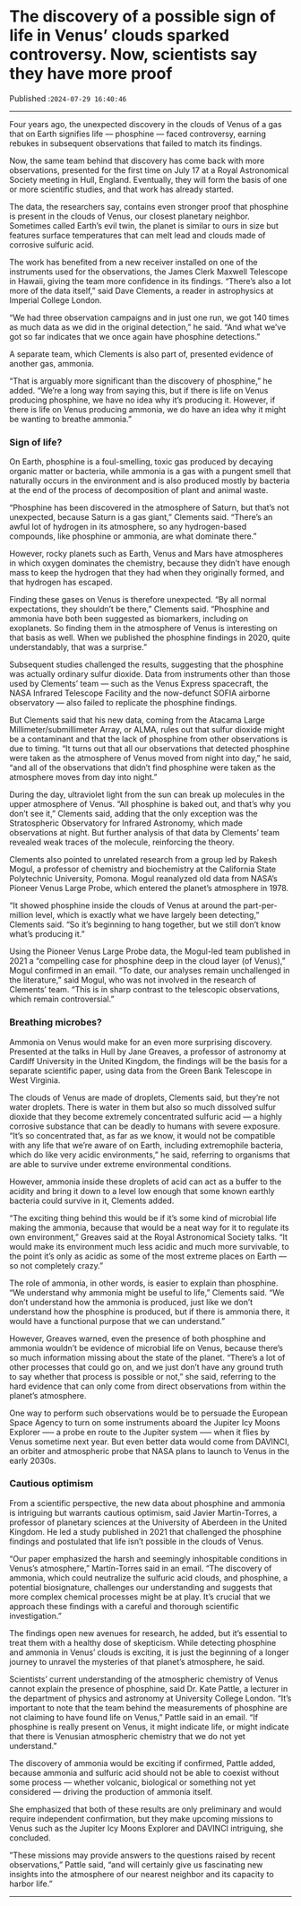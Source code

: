 # The discovery of a possible sign of life in Venus’ clouds sparked controversy. Now, scientists say they have more proof

Published :`2024-07-29 16:40:46`

---

Four years ago, the unexpected discovery in the clouds of Venus of a gas that on Earth signifies life — phosphine — faced controversy, earning rebukes in subsequent observations that failed to match its findings.

Now, the same team behind that discovery has come back with more observations, presented for the first time on July 17 at a Royal Astronomical Society meeting in Hull, England. Eventually, they will form the basis of one or more scientific studies, and that work has already started.

The data, the researchers say, contains even stronger proof that phosphine is present in the clouds of Venus, our closest planetary neighbor. Sometimes called Earth’s evil twin, the planet is similar to ours in size but features surface temperatures that can melt lead and clouds made of corrosive sulfuric acid.

The work has benefited from a new receiver installed on one of the instruments used for the observations, the James Clerk Maxwell Telescope in Hawaii, giving the team more confidence in its findings. “There’s also a lot more of the data itself,” said Dave Clements, a reader in astrophysics at Imperial College London.

“We had three observation campaigns and in just one run, we got 140 times as much data as we did in the original detection,” he said. “And what we’ve got so far indicates that we once again have phosphine detections.”

A separate team, which Clements is also part of, presented evidence of another gas, ammonia.

“That is arguably more significant than the discovery of phosphine,” he added. “We’re a long way from saying this, but if there is life on Venus producing phosphine, we have no idea why it’s producing it. However, if there is life on Venus producing ammonia, we do have an idea why it might be wanting to breathe ammonia.”

### Sign of life?

On Earth, phosphine is a foul-smelling, toxic gas produced by decaying organic matter or bacteria, while ammonia is a gas with a pungent smell that naturally occurs in the environment and is also produced mostly by bacteria at the end of the process of decomposition of plant and animal waste.

“Phosphine has been discovered in the atmosphere of Saturn, but that’s not unexpected, because Saturn is a gas giant,” Clements said. “There’s an awful lot of hydrogen in its atmosphere, so any hydrogen-based compounds, like phosphine or ammonia, are what dominate there.”

However, rocky planets such as Earth, Venus and Mars have atmospheres in which oxygen dominates the chemistry, because they didn’t have enough mass to keep the hydrogen that they had when they originally formed, and that hydrogen has escaped.

Finding these gases on Venus is therefore unexpected. “By all normal expectations, they shouldn’t be there,” Clements said. “Phosphine and ammonia have both been suggested as biomarkers, including on exoplanets. So finding them in the atmosphere of Venus is interesting on that basis as well. When we published the phosphine findings in 2020, quite understandably, that was a surprise.”

Subsequent studies challenged the results, suggesting that the phosphine was actually ordinary sulfur dioxide. Data from instruments other than those used by Clements’ team — such as the Venus Express spacecraft, the NASA Infrared Telescope Facility and the now-defunct SOFIA airborne observatory — also failed to replicate the phosphine findings.

But Clements said that his new data, coming from the Atacama Large Millimeter/submillimeter Array, or ALMA, rules out that sulfur dioxide might be a contaminant and that the lack of phosphine from other observations is due to timing. “It turns out that all our observations that detected phosphine were taken as the atmosphere of Venus moved from night into day,” he said, “and all of the observations that didn’t find phosphine were taken as the atmosphere moves from day into night.”

During the day, ultraviolet light from the sun can break up molecules in the upper atmosphere of Venus. “All phosphine is baked out, and that’s why you don’t see it,” Clements said, adding that the only exception was the Stratospheric Observatory for Infrared Astronomy, which made observations at night. But further analysis of that data by Clements’ team revealed weak traces of the molecule, reinforcing the theory.

Clements also pointed to unrelated research from a group led by Rakesh Mogul, a professor of chemistry and biochemistry at the California State Polytechnic University, Pomona. Mogul reanalyzed old data from NASA’s Pioneer Venus Large Probe, which entered the planet’s atmosphere in 1978.

“It showed phosphine inside the clouds of Venus at around the part-per-million level, which is exactly what we have largely been detecting,” Clements said. “So it’s beginning to hang together, but we still don’t know what’s producing it.”

Using the Pioneer Venus Large Probe data, the Mogul-led team published in 2021 a “compelling case for phosphine deep in the cloud layer (of Venus),” Mogul confirmed in an email. “To date, our analyses remain unchallenged in the literature,” said Mogul, who was not involved in the research of Clements’ team. “This is in sharp contrast to the telescopic observations, which remain controversial.”

### Breathing microbes?

Ammonia on Venus would make for an even more surprising discovery. Presented at the talks in Hull by Jane Greaves, a professor of astronomy at Cardiff University in the United Kingdom, the findings will be the basis for a separate scientific paper, using data from the Green Bank Telescope in West Virginia.

The clouds of Venus are made of droplets, Clements said, but they’re not water droplets. There is water in them but also so much dissolved sulfur dioxide that they become extremely concentrated sulfuric acid — a highly corrosive substance that can be deadly to humans with severe exposure. “It’s so concentrated that, as far as we know, it would not be compatible with any life that we’re aware of on Earth, including extremophile bacteria, which do like very acidic environments,” he said, referring to organisms that are able to survive under extreme environmental conditions.

However, ammonia inside these droplets of acid can act as a buffer to the acidity and bring it down to a level low enough that some known earthly bacteria could survive in it, Clements added.

“The exciting thing behind this would be if it’s some kind of microbial life making the ammonia, because that would be a neat way for it to regulate its own environment,” Greaves said at the Royal Astronomical Society talks. “It would make its environment much less acidic and much more survivable, to the point it’s only as acidic as some of the most extreme places on Earth — so not completely crazy.”

The role of ammonia, in other words, is easier to explain than phosphine. “We understand why ammonia might be useful to life,” Clements said. “We don’t understand how the ammonia is produced, just like we don’t understand how the phosphine is produced, but if there is ammonia there, it would have a functional purpose that we can understand.”

However, Greaves warned, even the presence of both phosphine and ammonia wouldn’t be evidence of microbial life on Venus, because there’s so much information missing about the state of the planet. “There’s a lot of other processes that could go on, and we just don’t have any ground truth to say whether that process is possible or not,” she said, referring to the hard evidence that can only come from direct observations from within the planet’s atmosphere.

One way to perform such observations would be to persuade the European Space Agency to turn on some instruments aboard the Jupiter Icy Moons Explorer —– a probe en route to the Jupiter system —– when it flies by Venus sometime next year. But even better data would come from DAVINCI, an orbiter and atmospheric probe that NASA plans to launch to Venus in the early 2030s.

### Cautious optimism

From a scientific perspective, the new data about phosphine and ammonia is intriguing but warrants cautious optimism, said Javier Martin-Torres, a professor of planetary sciences at the University of Aberdeen in the United Kingdom. He led a study published in 2021 that challenged the phosphine findings and postulated that life isn’t possible in the clouds of Venus.

“Our paper emphasized the harsh and seemingly inhospitable conditions in Venus’s atmosphere,” Martín-Torres said in an email. “The discovery of ammonia, which could neutralize the sulfuric acid clouds, and phosphine, a potential biosignature, challenges our understanding and suggests that more complex chemical processes might be at play. It’s crucial that we approach these findings with a careful and thorough scientific investigation.”

The findings open new avenues for research, he added, but it’s essential to treat them with a healthy dose of skepticism. While detecting phosphine and ammonia in Venus’ clouds is exciting, it is just the beginning of a longer journey to unravel the mysteries of that planet’s atmosphere, he said.

Scientists’ current understanding of the atmospheric chemistry of Venus cannot explain the presence of phosphine, said Dr. Kate Pattle, a lecturer in the department of physics and astronomy at University College London. “It’s important to note that the team behind the measurements of phosphine are not claiming to have found life on Venus,” Pattle said in an email. “If phosphine is really present on Venus, it might indicate life, or might indicate that there is Venusian atmospheric chemistry that we do not yet understand.”

The discovery of ammonia would be exciting if confirmed, Pattle added, because ammonia and sulfuric acid should not be able to coexist without some process — whether volcanic, biological or something not yet considered — driving the production of ammonia itself.

She emphasized that both of these results are only preliminary and would require independent confirmation, but they make upcoming missions to Venus such as the Jupiter Icy Moons Explorer and DAVINCI intriguing, she concluded.

”These missions may provide answers to the questions raised by recent observations,” Pattle said, “and will certainly give us fascinating new insights into the atmosphere of our nearest neighbor and its capacity to harbor life.”

---

